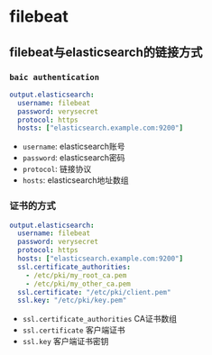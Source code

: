 # filebeat

## filebeat与elasticsearch的链接方式

### `baic authentication`

```yaml
output.elasticsearch:
  username: filebeat 
  password: verysecret 
  protocol: https 
  hosts: ["elasticsearch.example.com:9200"] 
```

- `username`: elasticsearch账号
- `password`: elasticsearch密码
- `protocol`: 链接协议
- `hosts`: elasticsearch地址数组

### 证书的方式

```yaml
output.elasticsearch:
  username: filebeat
  password: verysecret
  protocol: https
  hosts: ["elasticsearch.example.com:9200"]
  ssl.certificate_authorities: 
    - /etc/pki/my_root_ca.pem
    - /etc/pki/my_other_ca.pem
  ssl.certificate: "/etc/pki/client.pem" 
  ssl.key: "/etc/pki/key.pem" 
```

- `ssl.certificate_authorities` CA证书数组
- `ssl.certificate` 客户端证书
- `ssl.key` 客户端证书密钥
